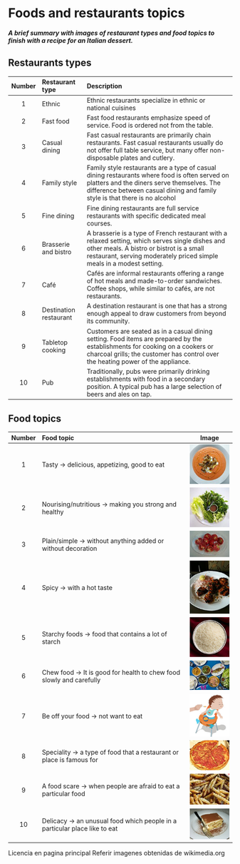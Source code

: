 # **Foods and restaurants topics**

***A brief summary with images of restaurant types and food topics to finish with a recipe for an Italian dessert.***

## **Restaurants types**

**Number** | **Restaurant type** | **Description**
:--: |:-- | :-- |
1 | Ethnic | Ethnic restaurants specialize in ethnic or national cuisines
2 | Fast food | Fast food restaurants emphasize speed of service. Food is ordered not from the table.
3 | Casual dining | Fast casual restaurants are primarily chain restaurants. Fast casual restaurants usually do not offer full table service, but many offer non-disposable plates and cutlery.
4 | Family style | Family style restaurants are a type of casual dining restaurants where food is often served on platters and the diners serve themselves. The difference between casual dining and family style is that there is no alcohol
5 | Fine dining | Fine dining restaurants are full service restaurants with specific dedicated meal courses.
6 | Brasserie and bistro | A brasserie is a type of French restaurant with a relaxed setting, which serves single dishes and other meals. A bistro or bistrot is a small restaurant, serving moderately priced simple meals in a modest setting.
7 | Café | Cafés are informal restaurants offering a range of hot meals and made-to-order sandwiches. Coffee shops, while similar to cafés, are not restaurants. 
8 | Destination restaurant | A destination restaurant is one that has a strong enough appeal to draw customers from beyond its community.
9 | Tabletop cooking | Customers are seated as in a casual dining setting. Food items are prepared by the establishments for cooking on a cookers or charcoal grills; the customer has control over the heating power of the appliance.
10 | Pub | Traditionally, pubs were primarily drinking establishments with food in a secondary position. A typical pub has a large selection of beers and ales on tap.

## **Food topics**

**Number** |**Food topic** | **Image**
:--: |:-- | :--: 
1 | Tasty -> delicious, appetizing, good to eat |![](https://github.com/fgcoca/English-topics/blob/master/128px/Tasty.jpg)
2 | Nourising/nutritious -> making you strong and healthy| ![](https://github.com/fgcoca/English-topics/blob/master/128px/Salad.jpg) 
3 | Plain/simple -> without anything added or without decoration | ![](https://github.com/fgcoca/English-topics/blob/master/128px/Tomatoes.jpg) 
4 | Spicy -> with a hot taste | ![](https://github.com/fgcoca/English-topics/blob/master/128px/Chicken_Tikka.jpg)
5 | Starchy foods -> food that contains a lot of starch | ![](https://github.com/fgcoca/English-topics/blob/master/128px/Rice.jpg)
6 | Chew food -> It is good for health to chew food slowly and carefully | ![](https://github.com/fgcoca/English-topics/blob/master/128px/Thai_lunch.jpg)
7 | Be off your food -> not want to eat | ![](https://github.com/fgcoca/English-topics/blob/master/128px/BabyRE.png)
8 | Speciality -> a type of food that a restaurant or place is famous for | ![](https://github.com/fgcoca/English-topics/blob/master/128px/pizza.jpg)
9 | A food scare -> when people are afraid to eat a particular food | ![](https://github.com/fgcoca/English-topics/blob/master/128px/worm.jpg) 
10 | Delicacy -> an unusual food which people in a particular place like to eat | ![](https://github.com/fgcoca/English-topics/blob/master/128px/Tiramisu.jpg)

Licencia en pagina principal
Referir imagenes obtenidas de wikimedia.org





